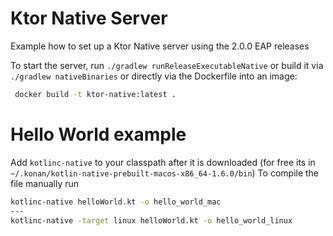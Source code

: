# Ktor Native Server

Example how to set up a Ktor Native server using the 2.0.0 EAP releases

To start the server, run `./gradlew runReleaseExecutableNative` or build it via `./gradlew nativeBinaries` or directly
via the Dockerfile into an image: 
```bash
 docker build -t ktor-native:latest .
```


# Hello World example

Add `kotlinc-native` to your classpath after it is downloaded (for free its
in `~/.konan/kotlin-native-prebuilt-macos-x86_64-1.6.0/bin`)
To compile the file manually run

```bash
kotlinc-native helloWorld.kt -o hello_world_mac
---
kotlinc-native -target linux helloWorld.kt -o hello_world_linux
```
